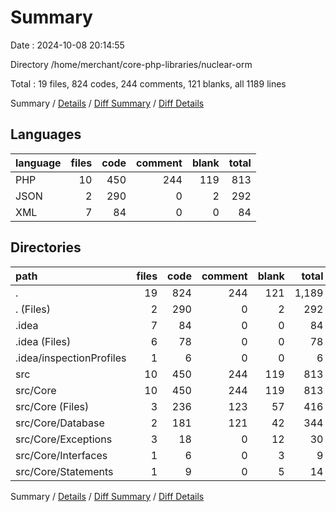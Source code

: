 # Summary

Date : 2024-10-08 20:14:55

Directory /home/merchant/core-php-libraries/nuclear-orm

Total : 19 files,  824 codes, 244 comments, 121 blanks, all 1189 lines

Summary / [Details](details.md) / [Diff Summary](diff.md) / [Diff Details](diff-details.md)

## Languages
| language | files | code | comment | blank | total |
| :--- | ---: | ---: | ---: | ---: | ---: |
| PHP | 10 | 450 | 244 | 119 | 813 |
| JSON | 2 | 290 | 0 | 2 | 292 |
| XML | 7 | 84 | 0 | 0 | 84 |

## Directories
| path | files | code | comment | blank | total |
| :--- | ---: | ---: | ---: | ---: | ---: |
| . | 19 | 824 | 244 | 121 | 1,189 |
| . (Files) | 2 | 290 | 0 | 2 | 292 |
| .idea | 7 | 84 | 0 | 0 | 84 |
| .idea (Files) | 6 | 78 | 0 | 0 | 78 |
| .idea/inspectionProfiles | 1 | 6 | 0 | 0 | 6 |
| src | 10 | 450 | 244 | 119 | 813 |
| src/Core | 10 | 450 | 244 | 119 | 813 |
| src/Core (Files) | 3 | 236 | 123 | 57 | 416 |
| src/Core/Database | 2 | 181 | 121 | 42 | 344 |
| src/Core/Exceptions | 3 | 18 | 0 | 12 | 30 |
| src/Core/Interfaces | 1 | 6 | 0 | 3 | 9 |
| src/Core/Statements | 1 | 9 | 0 | 5 | 14 |

Summary / [Details](details.md) / [Diff Summary](diff.md) / [Diff Details](diff-details.md)
